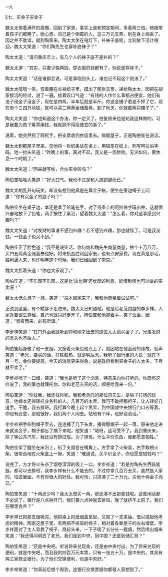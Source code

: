     一九 

   §七、买金子买金子

   魏太太带着满怀的感慨，回到了家里，事实上是和预定期间，多着两三倍。杨嫂带着孩子们都睡了。她心想，自己是个倒霉的人，这三万元支票，别在身上揣丢了。因之并不耽误，就到陶家来。陶太太坐在电灯下，补袜子底呢，立刻放下活计相迎。魏太太笑道：“你们陶先生也穿补底袜子？”

   陶太太道：“请问重庆市上，有几个人的袜子底不是补的？”

   魏太太道：“其实，只要少输两回，穿衣服的钱都有了，别说是穿袜子。”

   陶太太笑道：“话是谁都会说，可是事临到头上，谁也记不起这个说法了。”

   魏太太嘻嘻一笑，弯着腰在长袜统子里，摸出了那张支票，递给陶太太，因把在胡家接洽的经过，说了一遍。接着叹口气道：“有钱的人作什么事都占便宜，他们有法子用金子滚金子，现在是四两，半年后就是半斤。你这金镯子若是不押了它，现在卖个三四万块钱，就可以买二两黄金储蓄券。到了秋天，你就戴两只镯子了。”

   陶太太笑道：“你也知道这个办法，你一定买了。伯笙原来也是劝我这样做的，可是我要为孩子筹零用钱，我就顾不得捡便宜的事了。”

   说着，她突然摇了两摇手，把支票收到衣袋里去。隔壁屋子，正是陶伯笙在说话。

   魏太太到那屋子里来，见他将一张纸条放在桌上，用铅笔在纸上，列写阿拉伯字码。他一抬头笑道：“昨晚上的事，真对不起，我又是一场惨败。无论如何，要休息一个时期了。”

   魏太太笑道：“回来就写帐，合伙买金砖吗？”

   陶伯笙哈哈大笑道：“好大口气。我也不过是和人跑跑腿而已。”

   魏太太胡乱开句玩笑，却没有想到他真是在算金子帐，便坐在旁边椅子上问道：“你有买金子的路子吗？”

   陶伯笙坐在桌子边，本还是拿了铅笔在手，对了纸条上的阿拉伯字码出神，这就很兴奋地放下了铅笔，两手按住了桌沿，望着魏太太道：“怎么着，你对这事感到兴趣吗？”

   魏太太笑道：“对发财的事谁不感到兴趣？若不感到兴趣，那也就怪了。可是我没钱，一钱金子也买不到。”

   陶伯笙正了脸色道：“我不是说笑话，你何妨和魏先生商量商量，抽个十万八万，买四五两黄金储蓄券也好。将来抗战胜利回家去，也有点安家费。现在真是那话，胜利逼人来，也许明年这个时候，我们已经回到了南京。”

   魏太太摇着头道：“你也太乐观了。”

   陶伯笙道：“不乐观不乐观，这是比‘放比期’还优厚的利息，能借到债也可以做的买卖呀！”

   魏太太低头想了一想，笑道：“端本回家来了，我和他商量着试试吧。”

   正说到这里，有个矮胖子走进来。魏太太已知道他，他是给老范跑腿的李步祥，人家真要谈生算经，自己也就只好走开了。陶伯笙和他握着手，笑了让坐，因道：“冒夜而来，必有所谓。”

   李步祥笑道：“在门外面我就听到你和刚才出去的这位太太谈买金子了。兄弟发财的念头也不后人。”

   陶伯笙起身敬了他一支烟，又擦着火柴给他点上了，就因站在他面前的缘故，低声笑道：“老兄，要买的话，打铁趁热，就是明后天。我听了银行里的人说：就在下月一号，金价要提高。今天的消息更来得急，说是政府看到买金子的人太多，下月就不卖了。”

   李步祥喷了一口烟，笑道：“我也是听了这个消息，特意来向你打听的。你既然这样说了，我的事也就拜托你，你和老范去买的话，顺便给我来一份。”

   陶伯笙道：“你找我，我还找你呢。我和老范托的那位包先生，是隔子打炮的玩意。他根本还得转托业务科的人。几百万的本票，我可不敢担那担子，让人转好几道手。干脆，我去排班。我打算今晚上起个黑早，到中国或中央银行门口去等着。你也有此意，那就很好，我们两个人同去。站班有个伴，也好谈谈话。”

   李步祥把手伸到帽子里去，连连搔了几下头发，搔得那帽子一起一落。原来他走进来就谈金子，帽子都忘了摘下来呢。他笑道：“站班，这可受不了。我到重庆来，除了等公共汽车，我还没有排过班。为了排班，什么平价东西，我都愿意牺牲。”

   陶伯笙架了腿坐在床沿上，衔了支烟卷在嘴角上。左手拿了火柴盒，右手取根火柴，很带劲地在火柴盒上一擦，笑道：“难道说，买平价金子，你也愿意牺牲吗？”

   说完了，方才将火头点了烟卷深深的吸上一口。李步祥道：“若是你陶先生西装笔挺，都可以去排班，我李步祥有什么不能去的。不过你拿几百万去买，虽然是人家的，怕这里面，不有你很大的好处。我可怜，只拼凑了二十万元，买他十两金子而已。”

   陶伯笙笑道：“十两还少吗？我太太想买一两，那还凑不出那些钱呢。这些闲话都不必说了。银行是八点钟开门，我们要六点钟就去排班，晚了就挤不上前了。我们在哪里会齐？”

   李步祥已把那支烟吸完，他把桌上的纸烟盒拿起，又取了一支来抽，借以提起他考虑的精神。陶家这屋子里，有两把不排班的椅子，相对着各靠屋子的左右墙壁。李步祥面对了主人背靠了椅子，昂起头来，一下子吸了五分长一截烟，然后喷出烟来笑道：“我还得问明白了老兄，我们是到中央，到中国？还是到储汇局？”

   陶伯笙笑道：“还是中央吧。听说将来兑现金，还是由中央付出。为了将来兑现的便利，就是中央吧，而且我的四百万元本票，只有一张五十万，是中央的，其余有两三家商业银行。为了他们交换便利，也是中央好。”

   李步祥笑道：“你真前后想个周到，连银行交换票据你都替人家想到了。”

